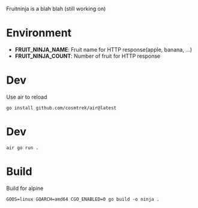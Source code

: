 Fruitninja is a blah blah (still working on)

# Environment
* **FRUIT_NINJA_NAME**: Fruit name for HTTP response(apple, banana, ...)
* **FRUIT_NINJA_COUNT**: Number of fruit for HTTP response

# Dev
Use air to reload
```
go install github.com/cosmtrek/air@latest
```

# Dev
```
air go run .
```

# Build
Build for alpine
```
GOOS=linux GOARCH=amd64 CGO_ENABLED=0 go build -o ninja .
```